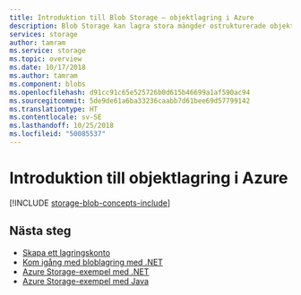 ```yaml
---
title: Introduktion till Blob Storage – objektlagring i Azure
description: Blob Storage kan lagra stora mängder ostrukturerade objektdata, som text eller binära data. Azure Blob Storage är mycket skalbar och tillgänglig. Klienter kan komma åt dataobjekt i Blob Storage från PowerShell eller Azure CLI programmässigt via Azure Storage-klientbibliotek eller via REST.
services: storage
author: tamram
ms.service: storage
ms.topic: overview
ms.date: 10/17/2018
ms.author: tamram
ms.component: blobs
ms.openlocfilehash: d91cc91c65e525726b0d615b46699a1af590ac94
ms.sourcegitcommit: 5de9de61a6ba33236caabb7d61bee69d57799142
ms.translationtype: HT
ms.contentlocale: sv-SE
ms.lasthandoff: 10/25/2018
ms.locfileid: "50085537"
---
```

# <a name="introduction-to-object-storage-in-azure"></a>Introduktion till objektlagring i Azure

[!INCLUDE [storage-blob-concepts-include](../../../includes/storage-blob-concepts-include.md)]

## <a name="next-steps"></a>Nästa steg

* [Skapa ett lagringskonto](../common/storage-create-storage-account.md?toc=%2fazure%2fstorage%2fblobs%2ftoc.json)
* [Kom igång med bloblagring med .NET](storage-dotnet-how-to-use-blobs.md)
* [Azure Storage-exempel med .NET](../common/storage-samples-dotnet.md)
* [Azure Storage-exempel med Java](../common/storage-samples-java.md)
